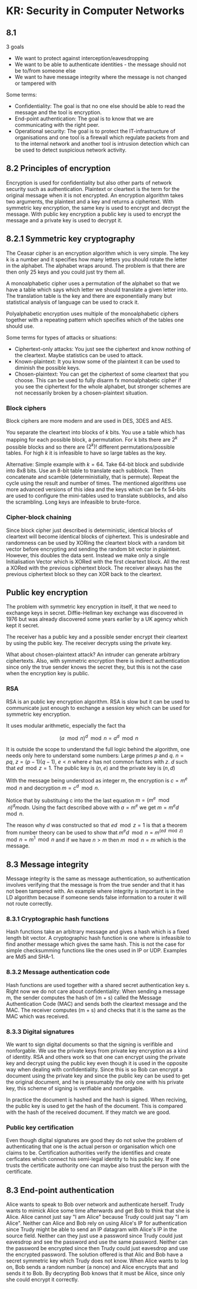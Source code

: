 # KR: Security in Computer Networks

## 8.1
3 goals

* We want to protect against interception/eavesdropping
* We want to be able to authenticate identities - the message should not be to/from someone else
* We want to have message integrity where the message is not changed or tampered with

Some terms:
* Confidentiality: The goal is that no one else should be able to read the message and the tool
is encryption.
* End-point authentication: The goal is to know that we are communicating with the right peer.
* Operational security: The goal is to protect the IT-infrastructure of organisations and one tool
is a firewall which regulate packets from and to the internal network and another tool is intrusion
detection which can be used to detect suspicious network activity.

## 8.2 Principles of encryption
Encryption is used for confidentiality but also other parts of network security such as authentication. Plaintext or cleartext is the term for the original message when it is not encrypted. An encryption algorithm takes two arguments, the plaintext and a key and returns a ciphertext. With symmetric key encryption, the same key is used to encrypt and decrypt the message. With public key encryption a public key is used to encrypt the message and a private key is used to decrypt it.

## 8.2.1 Symmetric key cryptography
The Ceasar cipher is an encryption algorithm which is very simple. The key k is a number and it specifies how many letters you should rotate the letter in the alphabet. The alphabet wraps around. The problem is that there are then only 25 keys and you could just try them all.

A monoalphabetic cipher uses a permutation of the alphabet so that we have a table which says which letter we should translate a given letter into. The translation table is the key and there are exponentially many but statistical analysis of language can be used to crack it. 

Polyalphabetic encryption uses multiple of the monoalphabetic ciphers together with a repeating pattern which specifies which of the tables one should use.

Some terms for types of attacks or situations:
* Ciphertext-only attacks: You just see the ciphertext and know nothing of the cleartext. Maybe statistics
can be used to attack.
* Known-plaintext: It you know some of the plaintext it can be used to diminish the possible keys.
* Chosen-plaintext: You can get the ciphertext of some cleartext that you choose. This can be used to fully
disarm fx monoalphabetic cipher if you see the ciphertext for the whole alphabet, but stronger schemes
are not necessarily broken by a chosen-plaintext situation.

### Block ciphers
Block ciphers are more modern and are used in DES, 3DES and AES.

You separate the cleartext into blocks of $k$ bits. You use a table which has mapping for each possible block, a permutation. For k bits there are $2^k$ possible blocks and so there are $(2^k)!$ different permutations/possible tables. For high $k$ it is infeasible to have so large tables as the key.

Alternative: Simple example with $k = 64$. Take 64-bit block and subdivide into 8x8 bits. Use an 8-bit table to translate each subblock. Then concatenate and scamble (deterministially, that is permute). Repeat the cycle using the result and number of times. The mentioned algorithms use more advanced versions of this idea and the keys which can be fx 54-bits are used to configure the mini-tables used to translate subblocks, and also the scrambling. Long keys are infeasible to brute-force.

### Cipher-block chaining
Since block cipher just described is deterministic, identical blocks of cleartext will become identical blocks of ciphertext. This is undesirable and randomness can be used by XORing the cleartext block with a random bit vector before encrypting and sending the random bit vector in plaintext. However, this doubles the data sent. Instead we make only a single Initialisation Vector which is XORed with the first cleartext block. All the rest a XORed with the previous ciphertext block. The receiver always has the previous ciphertext block so they can XOR back to the cleartext.

## Public key encryption
The problem with symmetric key encryption in itself, it that we need to exchange keys in secret. Diffie-Hellman key exchange was discovered in 1976 but was already discovered some years earlier by a UK agency which kept it secret.

The receiver has a public key and a possible sender encrypt their cleartext by using the public key. The receiver decrypts using the private key.

What about chosen-plaintext attack? An intruder can generate arbitrary ciphertexts. Also, with symmetric encryption there is indirect authentication since only the true sender knows the secret they, but this is not the case when the encryption key is public.

### RSA
RSA is an public key encryption algorithm. RSA is slow but it can be used to communicate just enough to exchange a session key which can be used for symmetric key encryption.

It uses modular arithmetic, especially the fact tha

$$(a \mod n)^d \mod n = a^d \mod n$$

It is outside the scope to understand the full logic behind the algorithm, one needs only here to understand some numbers: Large primes $p$ and $q$. $n = pq$, $z = (p-1)(q-1)$, $e < n$ where $e$ has not common factors with $z$. $d$ such that $ed \mod z = 1$. The public key is $(n, e)$ and the private key is $(n, d)$

With the message being understood as integer m, the encryption is $c = m^e \mod n$
and decryption $m = c^d \mod n$.

Notice that by substituing c into the the last equation $m = (m^e \mod n)^d mod n$. Using the fact described above with $a = m^e$ we get $m = m^ed \mod n$.

The reason why $d$ was constructed so that $ed \mod z = 1$ is that a theorem from number theory can be used to show that $m^ed \mod n = m^{(ed \mod z)} \mod n = m^1 \mod n$ and if we have $n > m$ then $m \mod n = m$ which is the message.

## 8.3 Message integrity
Message integrity is the same as message authentication, so authentication involves verifying that the message is from the true sender and that it has not been tampered with. An example where integrity is important is in the LD algorithm because if someone sends false information to a router it will not route correctly.

### 8.3.1 Cryptographic hash functions
Hash functions take an arbitrary message and gives a hash which is a fixed length bit vector. A cryptographic hash function is one where is infeasible to find another message which gives the same hash. This is not the case for simple checksumming functions like the ones used in IP or UDP. Examples are Md5 and SHA-1.

### 8.3.2 Message authentication code
Hash functions are used together with a shared secret authentication key s. Right now we do not care about confidentiality: When sending a message m, the sender computes the hash of (m + s) called the Message Authentication Code (MAC) and sends both the cleartext message and the MAC. The receiver computes (m + s) and checks that it is the same as the MAC which was received.

### 8.3.3 Digital signatures
We want to sign digital documents so that the signing is verifible and nonforgable. We use the private keys from private key encryption as a kind of identity. RSA and others work so that one can encrypt using the private key and decrypt using the public key even though it is used in the opposite way when dealing with confidentiality. Since this is so Bob can encrypt a document using the private key and since the public key can be used to get the original document, and he is presumably the only one with his private key, this scheme of signing is verifiable and nonforgable.

In practice the document is hashed and the hash is signed. When reciving, the public key is used to get the hash of the document. This is compared with the hash of the received document. If they match we are good.

### Public key certification
Even though digital signatures are good they do not solve the problem of authenticating that one is the actual person or organisation which one claims to be. Certification authorities verify the identifies and create cerficates which connect his semi-legal identity to his public key. If one trusts the certificate authority one can maybe also trust the person with the certificate.

## 8.3 End-point authentication
Alice wants to speak to Bob over network and authenticate herself. Trudy wants to mimick Alice some time afterwards and get Bob to think that she is Alice. Alice cannot just say "I am Alice" because Trudy could just say "I am Alice". Neither can Alice and Bob rely on using Alice's IP for authentication since Trudy might be able to send an IP datagram with Alice's IP in the source field. Neither can they just use a password since Trudy could just eavesdrop and see the password and use the same password. Neither can the password be encrypted since then Trudy could just eavesdrop and use the encrypted password. The solution offered is that Alic and Bob have a secret symmetric key which Trudy does not know. When Alice wants to log on, Bob sends a random number (a nonce) and Alice encrypts that and sends it to Bob.  By decrypting Bob knows that it must be Alice, since only she could encrypt it correctly.